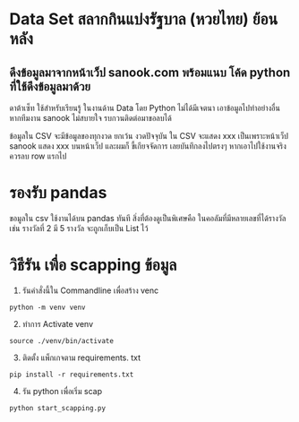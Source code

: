 # Data Set สลากกินแบ่งรัฐบาล (หวยไทย) ย้อนหลัง

## ดึงข้อมูลมาจากหน้าเว็ป sanook.com พร้อมแนบ โค้ด python ที่ใช้ดึงข้อมูลมาด้วย

ดาต้าเซ็ท ใช้สำหรับเรียนรู้ ในงานด้าน Data โดย Python
ไม่ได้มีเจตนา เอาข้อมูลไปทำอย่างอื่น หากทีมงาน sanook ไม่สบายใจ รบกวนติดต่อมาขอลบได้

ข้อมูลใน CSV จะมีข้อมูลของทุกงวด ยกเว้น งวดปัจจุบัน ใน CSV จะแสดง xxx
เป็นเพราะหน้าเว็ป sanook แสดง xxx บนหน้าเว็ป และผมก็ ขี้เกียจจัดการ เลยบันทึกลงไปตรงๆ
หากเอาไปใช้งานจริง ควรลบ row แรกไป

# รองรับ pandas

ขอมูลใน csv ใช้งานได้บน pandas ทันที
สิ่งที่ต้องดูเป็นพิเศษคือ ในคอลัมที่มีหลายเลขที่ได้รางวัล เช่น รางวัลที่ 2 มี 5 รางวัล
จะถูกเก็บเป็น List ไว้

# วิธีรัน เพื่อ scapping ข้อมูล

1. รันคำสั่งนี้ใน Commandline เพื่อสร้าง venc

```shell
python -m venv venv  
```

2. ทำการ Activate venv

```shell
source ./venv/bin/activate
```

3. ติดตั้ง แพ็กเกจตาม requirements. txt

```shell
pip install -r requirements.txt
```

4. รัน python เพื่อเริ่ม scap

```shell
python start_scapping.py
```
